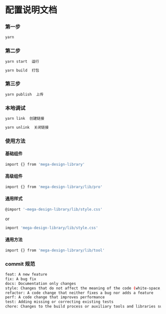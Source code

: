 # 配置说明文档

### 第一步

```bash
yarn
```

### 第二步
```bash
yarn start  运行
```

```bash
yarn build  打包
```

### 第三步

```bash
yarn publish  上传
```

### 本地调试

```bash
yarn link  创建链接
```

```bash
yarn unlink  关闭链接
```

### 使用方法

#### 基础组件

```bash
import {} from 'mega-design-library'
```
#### 高级组件

```bash
import {} from 'mega-design-library/lib/pro'
```

#### 通用样式

```bash
@import '~mega-design-library/lib/style.css'
```

or

```bash
import 'mega-design-library/lib/style.css'
```

#### 通用方法

```bash
import {} from 'mega-design-library/lib/tool'
```

### commit 规范
```bash
feat: A new feature
fix: A bug fix
docs: Documentation only changes
style: Changes that do not affect the meaning of the code (white-space, formatting, missing semi-colons, etc)
refactor: A code change that neither fixes a bug nor adds a feature
perf: A code change that improves performance
test: Adding missing or correcting existing tests
chore: Changes to the build process or auxiliary tools and libraries such as documentation generation
```